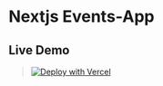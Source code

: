# Nextjs Events-App

## Live Demo

> [![Deploy with Vercel](https://vercel.com/button)](https://converse-app-olive.vercel.app/)

